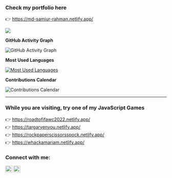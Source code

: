 ### Check my portfolio here

👉 https://md-samiur-rahman.netlify.app/

![](https://komarev.com/ghpvc/?username=scottishsummer98&label=PROFILE+VIEWS)

**GitHub Activity Graph**

![GitHub Activity Graph](https://github-readme-activity-graph.vercel.app/graph?username=scottishsummer98&theme=react-dark&bg_color=20232a&hide_border=true)

**Most Used Languages**

[![Most Used Languages](https://github-profile-summary-cards.vercel.app/api/cards/repos-per-language?username=scottishsummer98&theme=monokai)](https://github.com/scottishsummer98)

**Contributions Calendar**

![Contributions Calendar](https://github-profile-summary-cards.vercel.app/api/cards/profile-details?username=scottishsummer98&theme=monokai)

----------
### While you are visiting, try one of my JavaScript Games
 👉 https://roadtofifawc2022.netlify.app/ <br/>
 👉 https://targaryenyou.netlify.app/ <br/>
 👉 https://rockpaperscissorsspock.netlify.app/ <br/>
 👉 https://whackamariam.netlify.app/ <br/>

### Connect with me:

[<img align="left" alt="linkedinsvg" width="22px" text_color="white" src="https://upload.wikimedia.org/wikipedia/commons/8/81/LinkedIn_icon.svg" />][linkedin] [<img align="left" alt="facebooksvg" width="22px" text_color="white" src="https://upload.wikimedia.org/wikipedia/commons/1/1b/Facebook_icon.svg" />][facebook]
<br />

[linkedin]: https://www.linkedin.com/in/scottishsummer/
[facebook]: https://www.facebook.com/samiur.rahman.39982631/
